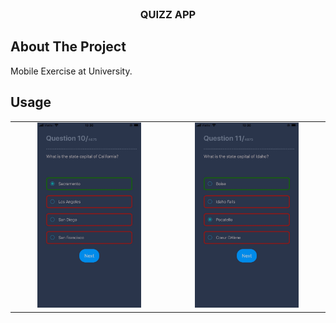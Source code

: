 <br />

<p align="center">
  <h3 align="center">QUIZZ APP</h3>
</p>

## About The Project

Mobile Exercise at University.

## Usage

<table align="center">
  
  <tr>
   <td align="center">
      <img src="/assets/1.jpg" width=70% alt="1">
    </td> 
    <td align="center">
      <img src="/assets/2.jpg" width=70% alt="2">
    </td> 
  </tr>
  
</table>